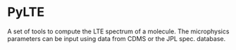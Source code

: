 PyLTE
=====

A set of tools to compute the LTE spectrum of a molecule. The microphysics
parameters can be input using data from CDMS or the JPL spec. database.

